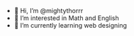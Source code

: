 - 👋 Hi, I’m @mightythorrr
- 👀 I’m interested in Math and English
- 🌱 I’m currently learning web designing

<!---
mightythorrr/mightythorrr is a ✨ special ✨ repository because its `README.md` (this file) appears on your GitHub profile.
You can click the Preview link to take a look at your changes.
--->
